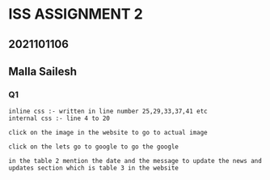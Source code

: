 # ISS ASSIGNMENT 2
## 2021101106
## Malla Sailesh

### Q1
```
inline css :- written in line number 25,29,33,37,41 etc
internal css :- line 4 to 20

click on the image in the website to go to actual image 

click on the lets go to google to go the google 

in the table 2 mention the date and the message to update the news and updates section which is table 3 in the website 
```